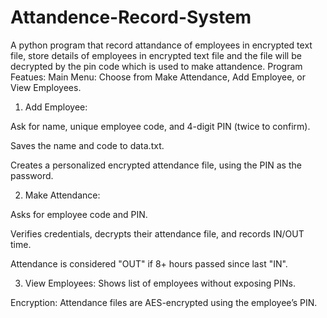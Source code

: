 # Attandence-Record-System
A python program that record attandance of employees in encrypted text file, store details of employees in encrypted text file and the file will be decrypted by the pin code which is used to make attandence. 
Program Featues:
Main Menu: Choose from Make Attendance, Add Employee, or View Employees.

1. Add Employee:

Ask for name, unique employee code, and 4-digit PIN (twice to confirm).

Saves the name and code to data.txt.

Creates a personalized encrypted attendance file, using the PIN as the password.

2. Make Attendance:

Asks for employee code and PIN.

Verifies credentials, decrypts their attendance file, and records IN/OUT time.

Attendance is considered "OUT" if 8+ hours passed since last "IN".

3. View Employees: Shows list of employees without exposing PINs.

Encryption: Attendance files are AES-encrypted using the employee’s PIN.
